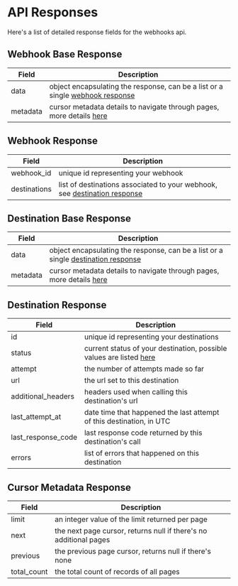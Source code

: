 # API Responses

Here's a list of detailed response fields for the webhooks api.

## Webhook Base Response

Field | Description
----- | -----------
data | object encapsulating the response, can be a list or a single [webhook response](#webhook-response)
metadata | cursor metadata details to navigate through pages, more details [here](#cursor-metadata-response)

## Webhook Response

Field | Description
----- | -----------
webhook_id | unique id representing your webhook
destinations | list of destinations associated to your webhook, see [destination response](#destination-response)

## Destination Base Response

Field | Description
----- | -----------
data | object encapsulating the response, can be a list or a single [destination response](#destination-response)
metadata | cursor metadata details to navigate through pages, more details [here](#cursor-metadata-response)

## Destination Response

Field | Description
----- | -----------
id | unique id representing your destinations
status | current status of your destination, possible values are listed [here](#destination-status)
attempt | the number of attempts made so far
url | the url set to this destination
additional_headers | headers used when calling this destination's url
last_attempt_at | date time that happened the last attempt of this destination, in UTC
last_response_code | last response code returned by this destination's call
errors | list of errors that happened on this destination

## Cursor Metadata Response
Field | Description
----- | -----------
limit | an integer value of the limit returned per page
next | the next page cursor, returns null if there's no additional pages
previous | the previous page cursor, returns null if there's none
total_count | the total count of records of all pages
